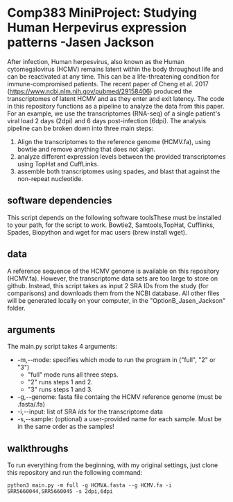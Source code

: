 # Comp383 MiniProject: Studying Human Herpevirus expression patterns -Jasen Jackson

After infection, Human herpesvirus, also known as the Human cytomegalovirus (HCMV) remains latent within the body throughout life and can be reactivated at any time. This can be a life-threatening condition for immune-compromised patients. The recent paper of Cheng et al. 2017 (https://www.ncbi.nlm.nih.gov/pubmed/29158406) produced the transcriptomes of latent HCMV and as they enter and exit latency. The code in this repository functions as a pipeline to analyze the data from this paper. For an example, we use the transcriptomes (RNA-seq) of a single patient's viral load 2 days (2dpi) and 6 days post-infection (6dpi). The analysis pipeline can be broken down into three main steps:
1. Align the transcriptomes to the reference genome (HCMV.fa), using bowtie and remove anything that does not align.
2. analyze different expression levels between the provided transcriptomes using TopHat and CuffLinks.
3. assemble both transcriptomes using spades, and blast that against the non-repeat nucleotide.

## software dependencies
This script depends on the following software toolsThese must be installed to your path, for the script to work.
Bowtie2, Samtools,TopHat, Cufflinks, Spades, Biopython and wget for mac users (brew install wget).

## data 
A reference sequence of the HCMV genome is available on this repository (HCMV.fa). However, the transcriptome data sets are too large to store on github. Instead, this script takes as input 2 SRA IDs from the study (for comparisons) and downloads them from the NCBI database. All other files will be generated locally on your computer, in the "OptionB_Jasen_Jackson" folder.

## arguments
The main.py script takes 4 arguments:
* -m,--mode: specifies which mode to run the program in ("full", "2" or "3")
  * "full" mode runs all three steps. 
  * "2" runs steps 1 and 2.
  * "3" runs steps 1 and 3. 
*  -g,--genome: fasta file containg the HCMV reference genome (must be .fasta/.fa)
*  -i,--input: list of SRA *ids* for the transcriptome data
*  -s,--sample: (optional) a user-provided name for each sample. Must be in the same order as the samples!

## walkthroughs

To run everything from the beginning, with my original settings, just clone this repository and run the following command:

    python3 main.py -m full -g HCMVA.fasta --g HCMV.fa -i SRR5660044,SRR5660045 -s 2dpi,6dpi


  



